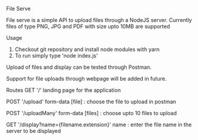 File Serve

File serve is a simple API to upload files through a NodeJS server.
Currently files of type PNG, JPG and PDF with size upto 10MB are supported

Usage
1. Checkout git repository and install node modules with yarn
2. To run simply type 'node index.js'

Upload of files and display can be tested through Postman.

Support for file uploads through webpage will be added in future.

Routes
GET '/'
landing page for the application

POST '/upload'
form-data [file] : choose the file to upload in postman

POST '/uploadMany'
form-data [files] : choose upto 10 files to upload

GET '/display?name={filename.extension}'
name : enter the file name in the server to be displayed
